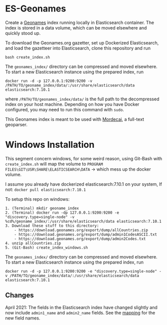 ES-Geonames
===========

Create a [Geonames](http://www.geonames.org/) index running locally in
Elasticsearch container. The index is stored in a data volume, which can be
moved elsewhere and quickly stood up.

To download the Geonames.org gazetter, set up Dockerized Elasticsearch, and
load the gazetteer into Elasticsearch, clone this repository and run

```
bash create_index.sh
```

The `geonames_index/` directory can be compressed and moved elsewhere. To start a new
Elasticsearch instance using the prepared index, run

```
docker run -d -p 127.0.0.1:9200:9200 -v /PATH/TO/geoname_index/data/:/usr/share/elasticsearch/data elasticsearch:7.10.1
```

where `/PATH/TO/geonames_index/data/` is the full path to the decompressed
index on your host machine. Depending on how you have Docker configured, you
may need to run this command with `sudo`.

This Geonames index is meant to be used with [Mordecai](https://github.com/openeventdata/mordecai), a full-text geoparser.

# Windows Installation
This segment concern windows, for some weird reason, using Git-Bash with `create_index.sh` will map the volume to `PROGRAM FILES\GIT\USR\SHARE\ELASTICSEARCH\DATA`
-> which mess up the docker volume.

I assume you already have dockerized elasticsearch:7.10.1 on your system, If not:
`docker pull elasticsearch:7.10.1`

To setup this repo on windows:
```
1. (Terminal) mkdir geoname_index
2. (Terminal) docker run -dp 127.0.0.1:9200:9200 -e "discovery.type=single-node" -v %cd%/geoname_index/:/usr/share/elasticsearch/data elasticsearch:7.10.1 
3. Download these stuff to this directory:
    - https://download.geonames.org/export/dump/allCountries.zip
    - https://download.geonames.org/export/dump/admin1CodesASCII.txt
    - https://download.geonames.org/export/dump/admin2Codes.txt
4. unzip allCountries.zip
5. (Git-Bash) create_index_windows.sh
```

The `geonames_index/` directory can be compressed and moved elsewhere. To start a new
Elasticsearch instance using the prepared index, run

```
docker run -d -p 127.0.0.1:9200:9200 -e "discovery.type=single-node" -v /PATH/TO/geoname_index/data/:/usr/share/elasticsearch/data elasticsearch:7.10.1
```
## Changes

April 2021: The fields in the Elasticsearch index have changed slightly and now
include `admin1_name` and `admin2_name` fields. See the
[mapping](https://github.com/openeventdata/es-geonames/blob/master/geonames_mapping.json)
for the new field names.